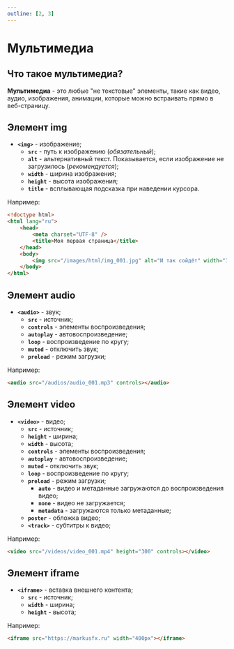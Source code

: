 ```yaml
---
outline: [2, 3]
---
```


<script setup>
import CodePreview from '.././.vitepress/components/CodePreview.vue';

import html_043 from '.././.vitepress/examples/html/demo_043/index.html?raw';
import css_043 from '.././.vitepress/examples/html/demo_043/style.css?raw';
import js_043 from '.././.vitepress/examples/html/demo_043/script.js?raw';

import html_044 from '.././.vitepress/examples/html/demo_044/index.html?raw';
import css_044 from '.././.vitepress/examples/html/demo_044/style.css?raw';
import js_044 from '.././.vitepress/examples/html/demo_044/script.js?raw';

import html_045 from '.././.vitepress/examples/html/demo_045/index.html?raw';
import css_045 from '.././.vitepress/examples/html/demo_045/style.css?raw';
import js_045 from '.././.vitepress/examples/html/demo_045/script.js?raw';

import html_024 from '.././.vitepress/examples/html/demo_024/index.html?raw';
import css_024 from '.././.vitepress/examples/html/demo_024/style.css?raw';
import js_024 from '.././.vitepress/examples/html/demo_024/script.js?raw';
</script>

# Мультимедиа

## Что такое мультимедиа?

**Мультимедиа** - это любые "не текстовые" элементы, такие как видео, аудио, изображения, анимации, которые можно встраивать прямо в веб-страницу.

## Элемент img

- **`<img>`** - изображение;
    - **`src`** - путь к изображению (_обязательный_);
    - **`alt`** - альтернативный текст. Показывается, если изображение не загрузилось (_рекомендуется_);
    - **`width`** - ширина изображения;
    - **`height`** - высота изображения;
    - **`title`** - всплывающая подсказка при наведении курсора.

Например:

```html [index.html] :line-numbers
<!doctype html>
<html lang="ru">
    <head>
        <meta charset="UTF-8" />
        <title>Моя первая страница</title>
    </head>
    <body>
        <img src="/images/html/img_001.jpg" alt="И так сойдёт" width="300" />
    </body>
</html>
```

<CodePreview :html="html_045" :css="css_045" :js="js_045" height="200px" />

## Элемент audio

- **`<audio>`** - звук;
    - **`src`** - источник;
    - **`controls`** - элементы воспроизведения;
    - **`autoplay`** - автовоспроизведение;
    - **`loop`** - воспроизведение по кругу;
    - **`muted`** - отключить звук;
    - **`preload`** - режим загрузки;

Например:

```html [index.html] :line-numbers
<audio src="/audios/audio_001.mp3" controls></audio>
```

<CodePreview :html="html_044" :css="css_044" :js="js_044" height="200px" />

## Элемент video

- **`<video>`** - видео;
    - **`src`** - источник;
    - **`height`** - ширина;
    - **`width`** - высота;
    - **`controls`** - элементы воспроизведения;
    - **`autoplay`** - автовоспроизведение;
    - **`muted`** - отключить звук;
    - **`loop`** - воспроизведение по кругу;
    - **`preload`** - режим загрузки;
        - **`auto`** - видео и метаданные загружаются до воспроизведения видео;
        - **`none`** - видео не загружается;
        - **`metadata`** - загружаются только метаданные;
    - **`poster`** - обложка видео;
    - **`<track>`** - субтитры к видео;

Например:

```html [index.html] :line-numbers
<video src="/videos/video_001.mp4" height="300" controls></video>
```

<CodePreview :html="html_043" :css="css_043" :js="js_043" height="400px" />

## Элемент iframe

- **`<iframe>`** - вставка внешнего контента;
    - **`src`** - источник;
    - **`width`** - ширина;
    - **`height`** - высота;

Например:

```html [index.html] :line-numbers
<iframe src="https://markusfx.ru" width="400px"></iframe>
```

<CodePreview :html="html_024" :css="css_024" :js="js_024" height="200px" />

